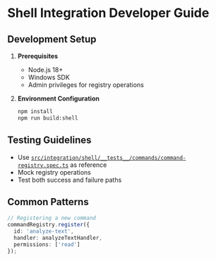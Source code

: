 # Shell Integration Developer Guide

## Development Setup
1. **Prerequisites**
   - Node.js 18+
   - Windows SDK
   - Admin privileges for registry operations

2. **Environment Configuration**
   ```bash
   npm install
   npm run build:shell
   ```

## Testing Guidelines
- Use [`src/integration/shell/__tests__/commands/command-registry.spec.ts`](src/integration/shell/__tests__/commands/command-registry.spec.ts) as reference
- Mock registry operations
- Test both success and failure paths

## Common Patterns
```typescript
// Registering a new command
commandRegistry.register({
  id: 'analyze-text',
  handler: analyzeTextHandler,
  permissions: ['read']
});